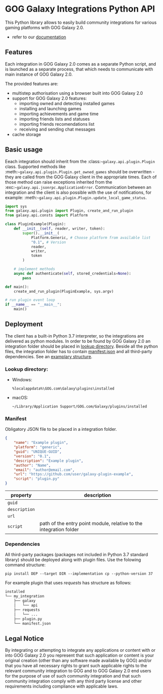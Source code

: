 # GOG Galaxy Integrations Python API

This Python library allows to easily build community integrations for various gaming platforms with GOG Galaxy 2.0.

- refer to our <a href='https://galaxy-integrations-python-api.readthedocs.io'>documentation</a>

## Features

Each integration in GOG Galaxy 2.0 comes as a separate Python script, and is launched as a separate process, that which needs to communicate with main instance of GOG Galaxy 2.0.

The provided features are:

- multistep authorisation using a browser built into GOG Galaxy 2.0
- support for GOG Galaxy 2.0 features:
    - importing owned and detecting installed games
    - installing and launching games
    - importing achievements and game time
    - importing friends lists and statuses
    - importing friends recomendations list
    - receiving and sending chat messages
- cache storage

## Basic usage

Eeach integration should inherit from the :class:`~galaxy.api.plugin.Plugin` class. Supported methods like :meth:`~galaxy.api.plugin.Plugin.get_owned_games` should be overwritten - they are called from the GOG Galaxy client in the appropriate times.
Each of those method can raise exceptions inherited from the :exc:`~galaxy.api.jsonrpc.ApplicationError`.
Communication between an integration and the client is also possible with the use of notifications, for example: :meth:`~galaxy.api.plugin.Plugin.update_local_game_status`.

```python
import sys
from galaxy.api.plugin import Plugin, create_and_run_plugin
from galaxy.api.consts import Platform

class PluginExample(Plugin):
    def __init__(self, reader, writer, token):
        super().__init__(
            Platform.Generic, # Choose platform from available list
            "0.1", # Version
            reader,
            writer,
            token
        )

    # implement methods
    async def authenticate(self, stored_credentials=None):
        pass

def main():
    create_and_run_plugin(PluginExample, sys.argv)

# run plugin event loop
if __name__ == "__main__":
    main()
```

## Deployment

The client has a built-in Python 3.7 interpreter, so the integrations are delivered as python modules.
In order to be found by GOG Galaxy 2.0 an integration folder should be placed in [lookup directory](#deploy-location). Beside all the python files, the integration folder has to contain [manifest.json](#deploy-manifest) and all third-party dependencies. See an [examplary structure](#deploy-structure-example).

### <a name="deploy-location"></a> Lookup directory:
- Windows:

    `%localappdata%\GOG.com\Galaxy\plugins\installed`

- macOS:

    `~/Library/Application Support/GOG.com/Galaxy/plugins/installed`

### <a name="deploy-manifest"></a> Manifest
Obligatory JSON file to be placed in a integration folder.

```json
{
    "name": "Example plugin",
    "platform": "generic",
    "guid": "UNIQUE-GUID",
    "version": "0.1",
    "description": "Example plugin",
    "author": "Name",
    "email": "author@email.com",
    "url": "https://github.com/user/galaxy-plugin-example",
    "script": "plugin.py"
}
```
| property      | description |
|---------------|---|
| `guid`        |   |
| `description` |   |
| `url`         |   |
| `script`      | path of the entry point module, relative to the integration folder |

### Dependencies
All third-party packages (packages not included in Python 3.7 standard library) should be deployed along with plugin files. Use the folowing command structure:

```pip install DEP --target DIR --implementation cp --python-version 37```

For example plugin that uses *requests* has structure as follows:

<a name="deploy-structure-example"></a>
```bash
installed
└── my_integration
    ├── galaxy
    │   └── api
    ├── requests
    │   └── ...
    ├── plugin.py
    └── manifest.json
```

## Legal Notice

By integrating or attempting to integrate any applications or content with or into GOG Galaxy 2.0 you represent that such application or content is your original creation (other than any software made available by GOG) and/or that you have all necessary rights to grant such applicable rights to the relevant community integration to GOG and to GOG Galaxy 2.0 end users for the purpose of use of such community integration and that such community integration comply with any third party license and other requirements including compliance with applicable laws.
